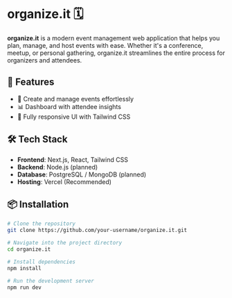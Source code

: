 # organize.it 🗓️

**organize.it** is a modern event management web application that helps you plan, manage, and host events with ease. Whether it's a conference, meetup, or personal gathering, organize.it streamlines the entire process for organizers and attendees.

## 🚀 Features

- 📅 Create and manage events effortlessly
- 📊 Dashboard with attendee insights
- 🎨 Fully responsive UI with Tailwind CSS

## 🛠️ Tech Stack

- **Frontend**: Next.js, React, Tailwind CSS
- **Backend**: Node.js (planned)
- **Database**: PostgreSQL / MongoDB (planned)
- **Hosting**: Vercel (Recommended)

## 📦 Installation

```bash
# Clone the repository
git clone https://github.com/your-username/organize.it.git

# Navigate into the project directory
cd organize.it

# Install dependencies
npm install

# Run the development server
npm run dev

```